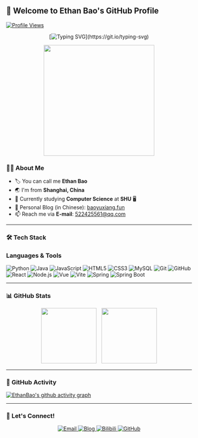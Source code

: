 ## 👋 **Welcome to Ethan Bao's GitHub Profile**
[![Profile Views](https://komarev.com/ghpvc/?username=EthanBao27&color=blueviolet&style=flat)](https://github.com/EthanBao27)

<div align="center">
  
[![Typing SVG](https://readme-typing-svg.herokuapp.com?font=Fira+Code&weight=600&pause=1000&color=31F7FF&width=435&lines=Hi+There!+I+am+Ethan+Bao;Let's+Enjoy+The+Process+Of+Coding!)](https://git.io/typing-svg)

<img src="https://media1.giphy.com/media/v1.Y2lkPTc5MGI3NjExNXBkenJtZDBpb3E5NzFodDNoN2piMnBpdDRzcWdkeXk0cXFtaTBzZiZlcD12MV9pbnRlcm5hbF9naWZfYnlfaWQmY3Q9Zw/IOwzBZrp0VIpdXkYDc/giphy.gif" width="300" />

</div>

### 👨‍💻 **About Me**
- 🏷️ You can call me **Ethan Bao**  
- 🌏 I'm from **Shanghai, China**  
- 📖 Currently studying **Computer Science** at **SHU** 🖥️  
- 📝 Personal Blog (in Chinese): [baoyuxiang.fun](https://baoyuxiang.fun)  
- 📫 Reach me via **E-mail**: [522425561@qq.com](mailto:522425561@qq.com)

---

### 🛠️ **Tech Stack**

### **Languages & Tools**
![Python](https://img.shields.io/badge/Python-3776AB?style=flat-square&logo=python&logoColor=white)
![Java](https://img.shields.io/badge/Java-007396?style=flat-square&logo=java&logoColor=white)
![JavaScript](https://img.shields.io/badge/JavaScript-F7DF1E?style=flat-square&logo=javascript&logoColor=black)
![HTML5](https://img.shields.io/badge/HTML5-E34F26?style=flat-square&logo=html5&logoColor=white)
![CSS3](https://img.shields.io/badge/CSS3-1572B6?style=flat-square&logo=css3&logoColor=white)
![MySQL](https://img.shields.io/badge/MySQL-4479A1?style=flat-square&logo=mysql&logoColor=white)
![Git](https://img.shields.io/badge/Git-F05032?style=flat-square&logo=git&logoColor=white)
![GitHub](https://img.shields.io/badge/GitHub-181717?style=flat-square&logo=github&logoColor=white)
![React](https://img.shields.io/badge/React-61DAFB?style=flat-square&logo=react&logoColor=black)
![Node.js](https://img.shields.io/badge/Node.js-339933?style=flat-square&logo=node.js&logoColor=white)
![Vue](https://img.shields.io/badge/Vue-4FC08D?style=flat-square&logo=vue.js&logoColor=white)
![Vite](https://img.shields.io/badge/Vite-646CFF?style=flat-square&logo=vite&logoColor=white)
![Spring](https://img.shields.io/badge/Spring-6DB33F?style=flat-square&logo=spring&logoColor=white)
![Spring Boot](https://img.shields.io/badge/SpringBoot-6DB33F?style=flat-square&logo=springboot&logoColor=white)

---

### 📊 **GitHub Stats**
<div align="center">
  <a href="https://github.com/anuraghazra/github-readme-stats" style="display:inline-block; margin-right:10px;">
    <img height="150" src="https://github-readme-stats.vercel.app/api?username=EthanBao27&theme=tokyonight&show_icons=true&hide=prs,issues" />
  </a>
  <a href="https://github.com/anuraghazra/github-readme-stats" style="display:inline-block;">
    <img height="150" src="https://github-readme-stats.vercel.app/api/top-langs?username=EthanBao27&layout=compact&langs_count=6&theme=tokyonight" />
  </a>
</div>

---

### 🎯 **GitHub Activity**
[![EthanBao's github activity graph](https://github-readme-activity-graph.vercel.app/graph?username=EthanBao27&theme=tokyo-night)](https://github.com/ashutosh00710/github-readme-activity-graph)

---

### 🚀 **Let's Connect!**

<div align="center">
  <a href="mailto:522425561@qq.com">
    <img src="https://img.shields.io/badge/Email-EA4335?style=flat-square&logo=gmail&logoColor=white" alt="Email">
  </a>
  <a href="https://ethanbao27.github.io">
    <img src="https://img.shields.io/badge/Blog-181717?style=flat-square&logo=github&logoColor=white" alt="Blog">
  </a>
  <a href="https://space.bilibili.com/31855043?spm_id_from=333.1007.0.0">
    <img src="https://img.shields.io/badge/Bilibili-00A1D6?style=flat-square&logo=bilibili&logoColor=white" alt="Bilibili">
  </a>
  <a href="https://github.com/EthanBao27">
    <img src="https://img.shields.io/badge/GitHub-181717?style=flat-square&logo=github&logoColor=white" alt="GitHub">
  </a>
</div>
